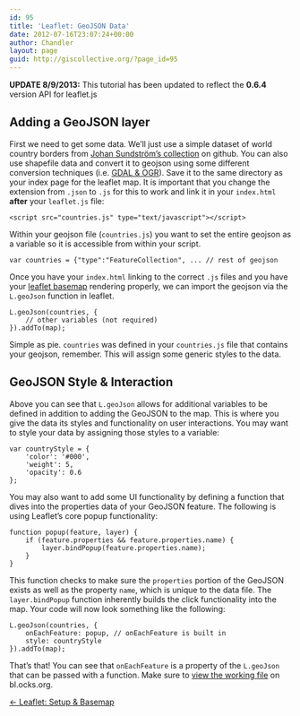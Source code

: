 ```yaml
---
id: 95
title: 'Leaflet: GeoJSON Data'
date: 2012-07-16T23:07:24+00:00
author: Chandler
layout: page
guid: http://giscollective.org/?page_id=95
---
```

**UPDATE 8/9/2013:** This tutorial has been updated to reflect the **0.6.4** version API for leaflet.js

## Adding a GeoJSON layer

First we need to get some data. We&#8217;ll just use a simple dataset of world country borders from [Johan Sundström&#8217;s collection](https://github.com/johan/world.geo.json) on github. You can also use shapefile data and convert it to geojson using some different conversion techniques (i.e. [GDAL & OGR](http://giscollective.org/tutorials/gis-techniques/spatial-data-conversion-using-python/)). Save it to the same directory as your index page for the leaflet map. It is important that you change the extension from `.json` to `.js` for this to work and link it in your `index.html` **after** your `leaflet.js` file:

    <script src="countries.js" type="text/javascript"></script>
    

Within your geojson file (`countries.js`) you want to set the entire geojson as a variable so it is accessible from within your script.

    var countries = {"type":"FeatureCollection", ... // rest of geojson
    

Once you have your `index.html` linking to the correct `.js` files and you have your [leaflet basemap](http://giscollective.org/tutorials/web-mapping/leaflet-1/) rendering properly, we can import the geojson via the `L.geoJson` function in leaflet.

    L.geoJson(countries, {
        // other variables (not required)
    }).addTo(map);
    

Simple as pie. `countries` was defined in your `countries.js` file that contains your geojson, remember. This will assign some generic styles to the data.

## GeoJSON Style & Interaction

Above you can see that `L.geoJson` allows for additional variables to be defined in addition to adding the GeoJSON to the map. This is where you give the data its styles and functionality on user interactions. You may want to style your data by assigning those styles to a variable:

    var countryStyle = {
        'color': '#000',
        'weight': 5,
        'opacity': 0.6
    };
    

You may also want to add some UI functionality by defining a function that dives into the properties data of your GeoJSON feature. The following is using Leaflet&#8217;s core popup functionality:

    function popup(feature, layer) {
        if (feature.properties && feature.properties.name) {
            layer.bindPopup(feature.properties.name);
        }
    }
    

This function checks to make sure the `properties` portion of the GeoJSON exists as well as the property `name`, which is unique to the data file. The `layer.bindPopup` function inherently builds the click functionality into the map. Your code will now look something like the following:

    L.geoJson(countries, {
        onEachFeature: popup, // onEachFeature is built in
        style: countryStyle
    }).addTo(map);
    

That&#8217;s that! You can see that `onEachFeature` is a property of the `L.geoJson` that can be passed with a function. Make sure to [view the working file](http://bl.ocks.org/svmatthews/6197016) on bl.ocks.org.

[<- Leaflet: Setup & Basemap](http://giscollective.org/tutorials/web-mapping/leaflet-1/)
